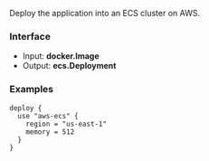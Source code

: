 <!-- This file was generated via `make gen/integrations-hcl` -->
Deploy the application into an ECS cluster on AWS.

### Interface

- Input: **docker.Image**
- Output: **ecs.Deployment**

### Examples

```hcl
deploy {
  use "aws-ecs" {
    region = "us-east-1"
    memory = 512
  }
}
```

